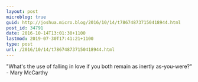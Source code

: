 ```yaml
---
layout: post
microblog: true
guid: http://joshua.micro.blog/2016/10/14/t786748737150418944.html
post_id: 34791
date: 2016-10-14T13:01:30+1100
lastmod: 2019-07-30T17:41:21+1100
type: post
url: /2016/10/14/t786748737150418944.html
---
```

"What's the use of falling in love if you both remain as inertly as-you-were?" - Mary McCarthy
